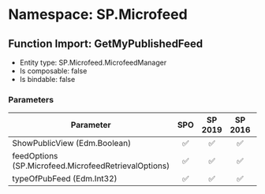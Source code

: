 # Namespace: SP.Microfeed

## Function Import: GetMyPublishedFeed

- Entity type: SP.Microfeed.MicrofeedManager
- Is composable: false
- Is bindable: false

### Parameters

Parameter | SPO | SP 2019 | SP 2016 | SP 2013
----------|:---:|:-------:|:-------:|:-------
ShowPublicView (Edm.Boolean) | ✅ | ✅ | ✅ | ✅
feedOptions (SP.Microfeed.MicrofeedRetrievalOptions) | ✅ | ✅ | ✅ | ✅
typeOfPubFeed (Edm.Int32) | ✅ | ✅ | ✅ | ✅